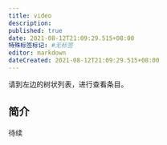 ```yaml
---
title: video
description:
published: true
date: 2021-08-12T21:09:29.515+08:00
特殊标签标记: #无标签
editor: markdown
dateCreated: 2021-08-12T21:09:29.515+08:00
---
```


请到左边的树状列表，进行查看条目。

## 简介

待续
